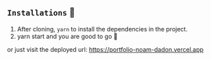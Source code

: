## `Installations` 🔧
1. After cloning, `yarn` to install the dependencies in the project.
2. yarn start and you are good to go 🚀

or just visit the deployed url:
https://portfolio-noam-dadon.vercel.app
